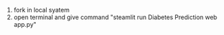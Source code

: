 1. fork in local syatem
2. open terminal and give command "steamlit run Diabetes Prediction web app.py"
